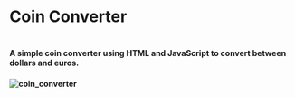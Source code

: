 <h1>Coin Converter<h1/>
<h4>A simple coin converter using HTML and JavaScript to convert between dollars and euros.<h4/>

![coin_converter](https://user-images.githubusercontent.com/100316262/235638757-05043050-2546-4645-8009-334e8328b005.gif)
